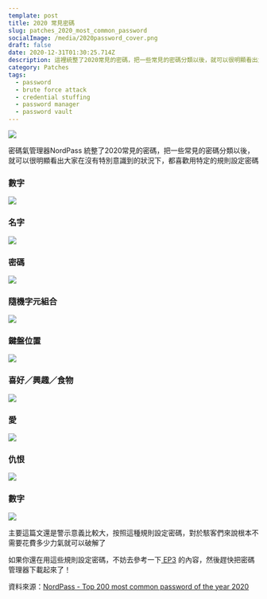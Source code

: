 ```yaml
---
template: post
title: 2020 常見密碼
slug: patches_2020_most_common_password
socialImage: /media/2020password_cover.png
draft: false
date: 2020-12-31T01:30:25.714Z
description: 這裡統整了2020常見的密碼，把一些常見的密碼分類以後，就可以很明顯看出大家在沒有特別意識到的狀況下，都喜歡用特定的規則設定密碼呢
category: Patches
tags:
  - password
  - brute force attack
  - credential stuffing
  - password manager
  - password vault
---
```

![](/media/2020password_cover.png)

密碼氣管理器NordPass 統整了2020常見的密碼，把一些常見的密碼分類以後，就可以很明顯看出大家在沒有特別意識到的狀況下，都喜歡用特定的規則設定密碼

### 數字

![](/media/2020password_numbers.png)

### 名字

![](/media/2020password_name.png)

### 密碼

![](/media/2020password_password.png)

### 隨機字元組合

![](/media/2020password_random.png)

### 鍵盤位置

![](/media/2020password_keyboard.png)

### 喜好／興趣／食物

![](/media/2020password_interests.png)

### 愛

![](/media/2020password_love.png)

### 仇恨

![](/media/2020password_hatred.png)

### 數字

![](/media/2020password_other.png)

主要這篇文還是警示意義比較大，按照這種規則設定密碼，對於駭客們來說根本不需要花費多少力氣就可以破解了

如果你還在用這些規則設定密碼，不妨去參考一下[ EP3](/posts/EP3-why-does-password-has-to-be-so-complicated) 的內容，然後趕快把密碼管理器下載起來了！

資料來源：[NordPass - Top 200 most common password of the year 2020](https://nordpass.com/most-common-passwords-list/)